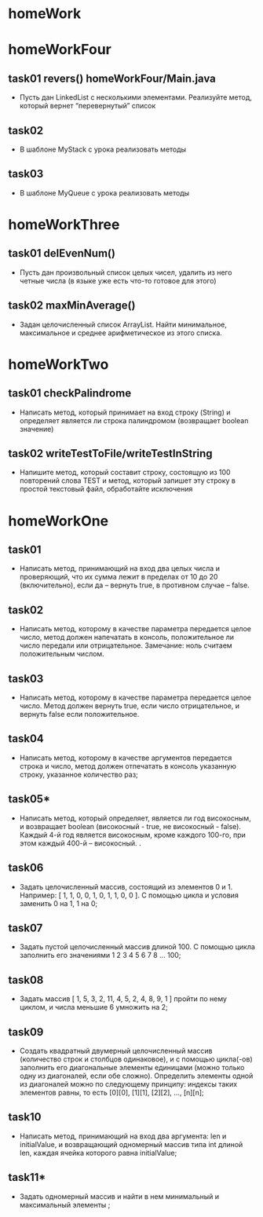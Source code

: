 # homeWork

# homeWorkFour
## task01 revers() homeWorkFour/Main.java
* Пусть дан LinkedList с несколькими элементами. Реализуйте метод, который вернет “перевернутый” список
## task02 
* В шаблоне MyStack с урока реализовать методы
## task03
* В шаблоне MyQueue с урока реализовать методы

# homeWorkThree
## task01 delEvenNum()
* Пусть дан произвольный список целых чисел, удалить из него четные числа (в языке уже есть что-то готовое для этого)
## task02 maxMinAverage()
* Задан целочисленный список ArrayList. Найти минимальное, максимальное и среднее арифметическое из этого списка.

# homeWorkTwo
## task01 checkPalindrome
* Написать метод, который принимает на вход строку (String) и определяет является ли строка палиндромом (возвращает boolean значение)
## task02 writeTestToFile/writeTestInString
* Напишите метод, который составит строку, состоящую из 100 повторений слова TEST и метод, который запишет эту строку в простой текстовый файл, обработайте исключения

# homeWorkOne
## task01 
* Написать метод, принимающий на вход два целых числа и проверяющий, что их сумма лежит в пределах от 10 до 20 (включительно), если да – вернуть true, в противном случае – false.
## task02 
* Написать метод, которому в качестве параметра передается целое число, метод должен напечатать в консоль, положительное ли число передали или отрицательное. Замечание: ноль считаем положительным числом.
## task03
* Написать метод, которому в качестве параметра передается целое число. Метод должен вернуть true, если число отрицательное, и вернуть false если положительное.
## task04
* Написать метод, которому в качестве аргументов передается строка и число, метод должен отпечатать в консоль указанную строку, указанное количество раз;
## task05*
* Написать метод, который определяет, является ли год високосным, и возвращает boolean (високосный - true, не високосный - false). Каждый 4-й год является високосным, кроме каждого 100-го, при этом каждый 400-й – високосный. .
## task06 
* Задать целочисленный массив, состоящий из элементов 0 и 1. Например: [ 1, 1, 0, 0, 1, 0, 1, 1, 0, 0 ]. С помощью цикла и условия заменить 0 на 1, 1 на 0;
## task07
* Задать пустой целочисленный массив длиной 100. С помощью цикла заполнить его значениями 1 2 3 4 5 6 7 8 … 100;
## task08 
* Задать массив [ 1, 5, 3, 2, 11, 4, 5, 2, 4, 8, 9, 1 ] пройти по нему циклом, и числа меньшие 6 умножить на 2;
## task09 
* Создать квадратный двумерный целочисленный массив (количество строк и столбцов одинаковое), и с помощью цикла(-ов) заполнить его диагональные элементы единицами (можно только одну из диагоналей, если обе сложно). Определить элементы одной из диагоналей можно по следующему принципу: индексы таких элементов равны, то есть [0][0], [1][1], [2][2], …, [n][n];
## task10 
* Написать метод, принимающий на вход два аргумента: len и initialValue, и возвращающий одномерный массив типа int длиной len, каждая ячейка которого равна initialValue;
## task11* 
* Задать одномерный массив и найти в нем минимальный и максимальный элементы ;
